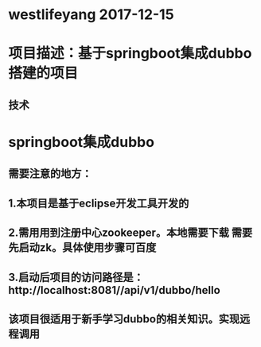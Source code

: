 westlifeyang 2017-12-15
==
项目描述：基于springboot集成dubbo搭建的项目<br>
==
技术<br>
-

springboot集成dubbo<br>
=
需要注意的地方：<br>
-

1.本项目是基于eclipse开发工具开发的<br>
-
2.需用用到注册中心zookeeper。本地需要下载 需要先启动zk。具体使用步骤可百度<br>
-
3.启动后项目的访问路径是：http://localhost:8081//api/v1/dubbo/hello<br>
-

该项目很适用于新手学习dubbo的相关知识。实现远程调用<br>
-
